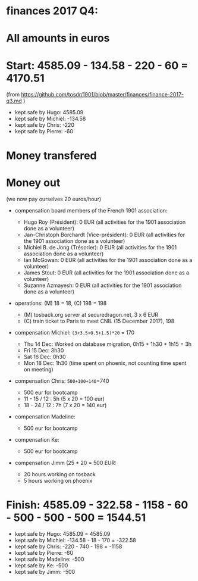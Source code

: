 # finances 2017 Q4:

# All amounts in euros

# Start: 4585.09 - 134.58 - 220 - 60 = 4170.51
(from https://github.com/tosdr/1901/blob/master/finances/finance-2017-q3.md )

* kept safe by Hugo: 4585.09
* kept safe by Michiel: -134.58
* kept safe by Chris: -220
* kept safe by Pierre: -60

# Money transfered

# Money out

(we now pay ourselves 20 euros/hour)

* compensation board members of the French 1901 association:
   * Hugo Roy (Président):			0 EUR (all activities for the 1901 association done as a volunteer)
   * Jan-Christoph Borchardt (Vice-président):	0 EUR (all activities for the 1901 association done as a volunteer)
   * Michiel B. de Jong (Trésorier):		0 EUR (all activities for the 1901 association done as a volunteer)
   * Ian McGowan:				0 EUR (all activities for the 1901 association done as a volunteer)
   * James Stout:				0 EUR (all activities for the 1901 association done as a volunteer)
   * Suzanne Azmayesh:				0 EUR (all activities for the 1901 association done as a volunteer)

* operations: (M) 18 = 18, (C) 198 = 198
   * (M) tosback.org server at securedragon.net, 3 x 6 EUR
   * (C) train ticket to Paris to meet CNIL (15 December 2017), 198

* compensation Michiel: `(3+3.5+0.5+1.5)*20` = 170
   * Thu 14 Dec: Worked on database migration, 0h15 + 1h30 + 1h15 = 3h
   * Fri 15 Dec: 3h30
   * Sat 16 Dec: 0h30
   * Mon 18 Dec: 1h30 (time spent on phoenix, not counting time spent on meeting)

* compensation Chris: `500+100+140`=740
   * 500 eur for bootcamp
   * 11 - 15 / 12 : 5h (5 x 20 = 100 eur)
   * 18 - 24 / 12 : 7h (7 x 20 = 140 eur)
   
* compensation Madeline:
   * 500 eur for bootcamp

* compensation Ke:
   * 500 eur for bootcamp

* compensation Jimm (25 * 20 = 500 EUR:
  * 20 hours working on tosback
  * 5 hours working on phoenix

# Finish: 4585.09 - 322.58 - 1158 - 60 - 500 - 500 - 500 = 1544.51

* kept safe by Hugo: 4585.09 = 4585.09
* kept safe by Michiel: -134.58 - 18 - 170 = -322.58
* kept safe by Chris: -220 - 740 - 198 = -1158
* kept safe by Pierre: -60
* kept safe by Madeline: -500
* kept safe by Ke: -500
* kept safe by Jimm: -500
